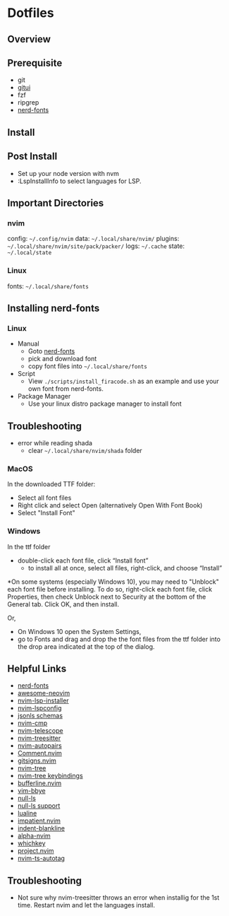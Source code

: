 # Dotfiles

## Overview

## Prerequisite
- git
- [gitui](https://github.com/extrawurst/gitui)
- fzf
- ripgrep
- [nerd-fonts](https://github.com/ryanoasis/nerd-fonts)

## Install

## Post Install
- Set up your node version with nvm
- :LspInstallInfo to select languages for LSP.

## Important Directories

### nvim 
config: `~/.config/nvim`
data: `~/.local/share/nvim/`
plugins: `~/.local/share/nvim/site/pack/packer/`
logs: `~/.cache`
state: `~/.local/state`

### Linux
fonts: `~/.local/share/fonts`

## Installing nerd-fonts
### Linux
- Manual
  - Goto [nerd-fonts](https://github.com/ryanoasis/nerd-fonts/tree/master/patched-fonts/)
  - pick and download font
  - copy font files into `~/.local/share/fonts`
- Script
  - View `./scripts/install_firacode.sh` as an example and use your own font from nerd-fonts.
- Package Manager
  - Use your linux distro package manager to install font

## Troubleshooting
- error while reading shada
  - clear `~/.local/share/nvim/shada` folder

### MacOS
In the downloaded TTF folder:

-  Select all font files
-  Right click and select Open (alternatively Open With Font Book)
-  Select "Install Font"

### Windows
In the ttf folder
- double-click each font file, click “Install font”
  - to install all at once, select all files, right-click, and choose “Install”

*On some systems (especially Windows 10), you may need to "Unblock" each font file before installing. To do so, right-click each font file, click Properties, then check Unblock next to Security at the bottom of the General tab. Click OK, and then install.

Or,
- On Windows 10 open the System Settings, 
- go to Fonts and drag and drop the the font files from the ttf folder into the drop area indicated at the top of the dialog.

## Helpful Links
- [nerd-fonts](https://www.nerdfonts.com/)
- [awesome-neovim](https://github.com/rockerBOO/awesome-neovim)
- [nvim-lsp-installer](https://github.com/williamboman/nvim-lsp-installer)
- [nvim-lspconfig](https://github.com/neovim/nvim-lspconfig)
- [jsonls schemas]( https://www.schemastore.org/json/)
- [nvim-cmp](https://github.com/hrsh7th/nvim-cmp)
- [nvim-telescope](https://github.com/nvim-telescope/telescope.nvim)
- [nvim-treesitter](https://github.com/nvim-treesitter/nvim-treesitter)
- [nvim-autopairs](https://github.com/windwp/nvim-autopairs)
- [Comment.nvim](https://github.com/numToStr/Comment.nvim)
- [gitsigns.nvim](https://github.com/lewis6991/gitsigns.nvim)
- [nvim-tree](https://github.com/kyazdani42/nvim-tree.lua)
- [nvim-tree keybindings](https://github.com/kyazdani42/nvim-tree.lua/blob/master/doc/nvim-tree-lua.txt#L976)
- [bufferline.nvim](https://github.com/akinsho/bufferline.nvim)
- [vim-bbye](https://github.com/moll/vim-bbye)
- [null-ls](https://github.com/jose-elias-alvarez/null-ls.nvim)
- [null-ls support](https://github.com/jose-elias-alvarez/null-ls.nvim/tree/main/lua/null-ls/builtins) 
- [lualine](https://github.com/nvim-lualine/lualine.nvim)
- [impatient.nvim](https://github.com/lewis6991/impatient.nvim)
- [indent-blankline](https://github.com/lukas-reineke/indent-blankline.nvim)
- [alpha-nvim](https://github.com/goolord/alpha-nvim)
- [whichkey](https://github.com/folke/which-key.nvim)
- [project.nvim](https://github.com/ahmedkhalf/project.nvim)
- [nvim-ts-autotag](https://github.com/windwp/nvim-ts-autotag)

## Troubleshooting
- Not sure why nvim-treesitter throws an error when installig for the 1st time.  Restart nvim and let the languages install.

